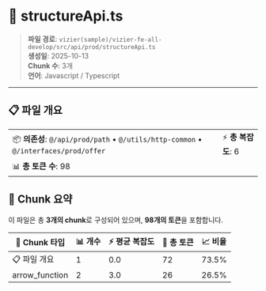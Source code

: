# 📄 structureApi.ts

> **파일 경로**: `vizier(sample)/vizier-fe-all-develop/src/api/prod/structureApi.ts`  
> **생성일**: 2025-10-13  
> **Chunk 수**: 3개  
> **언어**: Javascript / Typescript
---


## 📋 파일 개요

| | |
|--|--|
| 📦 **의존성**: `@/api/prod/path` • `@/utils/http-common` • `@/interfaces/prod/offer` | ⚡ **총 복잡도**: 6 |
| 📊 **총 토큰 수**: 98 |  |






## 🧩 Chunk 요약

이 파일은 총 **3개의 chunk**로 구성되어 있으며, **98개의 토큰**을 포함합니다.

| 🧩 Chunk 타입 | 📊 개수 | ⚡ 평균 복잡도 | 📝 총 토큰 | 📈 비율 |
|---------------|--------|-------------|----------|--------|
| 📋 파일 개요 | 1 | 0.0 | 72 | 73.5% |
| arrow_function | 2 | 3.0 | 26 | 26.5% |

